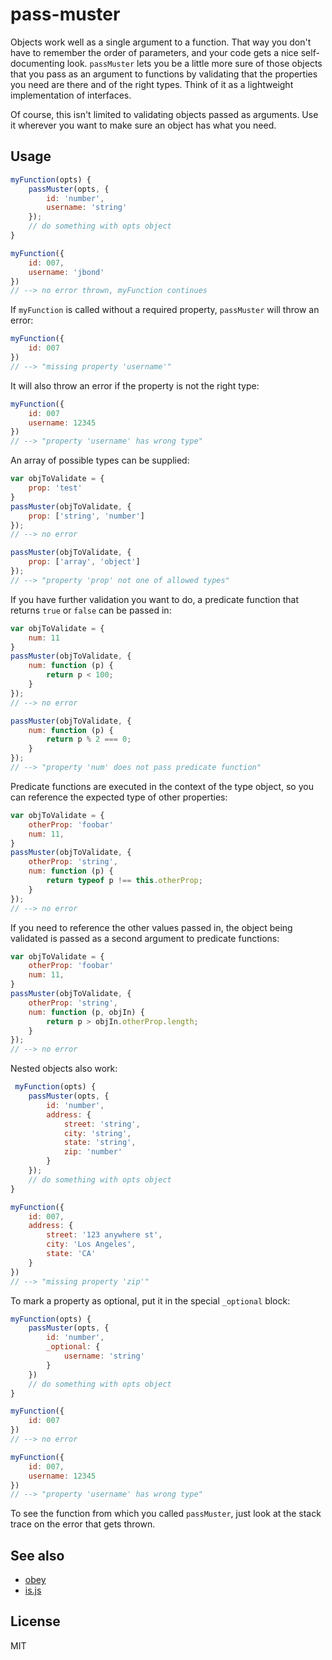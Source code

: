 # pass-muster

Objects work well as a single argument to a function. That way you don't have to remember the order of parameters, and your code gets a nice self-documenting look. `passMuster` lets you be a little more sure of those objects that you pass as an argument to functions by validating that the properties you need are there and of the right types. Think of it as a lightweight implementation of interfaces.

Of course, this isn't limited to validating objects passed as arguments. Use it wherever you want to make sure an object has what you need.

## Usage

```js
myFunction(opts) {
    passMuster(opts, {
        id: 'number',
        username: 'string'
    });
    // do something with opts object
}

myFunction({
    id: 007,
    username: 'jbond'
})
// --> no error thrown, myFunction continues
```

If `myFunction` is called without a required property, `passMuster` will throw an error:

```js
myFunction({
    id: 007
})
// --> "missing property 'username'"
```

It will also throw an error if the property is not the right type:

```js
myFunction({
    id: 007
    username: 12345
})
// --> "property 'username' has wrong type"
```

An array of possible types can be supplied:

```js
var objToValidate = {
    prop: 'test'
}
passMuster(objToValidate, {
    prop: ['string', 'number']
});
// --> no error

passMuster(objToValidate, {
    prop: ['array', 'object']
});
// --> "property 'prop' not one of allowed types"
```

If you have further validation you want to do, a predicate function that returns `true` or `false` can be passed in:

```js
var objToValidate = {
    num: 11
}
passMuster(objToValidate, {
    num: function (p) {
        return p < 100;
    }
});
// --> no error

passMuster(objToValidate, {
    num: function (p) {
        return p % 2 === 0;
    }
});
// --> "property 'num' does not pass predicate function"
```

Predicate functions are executed in the context of the type object, so you can reference the expected type of other properties:

```js
var objToValidate = {
    otherProp: 'foobar'
    num: 11,
}
passMuster(objToValidate, {
    otherProp: 'string',
    num: function (p) {
        return typeof p !== this.otherProp;
    }
});
// --> no error
```

If you need to reference the other values passed in, the object being validated is passed as a second argument to predicate functions:

```js
var objToValidate = {
    otherProp: 'foobar'
    num: 11,
}
passMuster(objToValidate, {
    otherProp: 'string',
    num: function (p, objIn) {
        return p > objIn.otherProp.length;
    }
});
// --> no error
```

Nested objects also work:

```js
 myFunction(opts) {
    passMuster(opts, {
        id: 'number',
        address: {
            street: 'string',
            city: 'string',
            state: 'string',
            zip: 'number'
        }
    });
    // do something with opts object
}

myFunction({
    id: 007,
    address: {
        street: '123 anywhere st',
        city: 'Los Angeles',
        state: 'CA'
    }
})
// --> "missing property 'zip'"
```

To mark a property as optional, put it in the special `_optional` block:

```js
myFunction(opts) {
    passMuster(opts, {
        id: 'number',
        _optional: {
            username: 'string'
        }
    })
    // do something with opts object
}

myFunction({
    id: 007
})
// --> no error

myFunction({
    id: 007,
    username: 12345
})
// --> "property 'username' has wrong type"
```

To see the function from which you called `passMuster`, just look at the stack trace on the error that gets thrown.

## See also

* [obey](https://github.com/TechnologyAdvice/obey)
* [is.js](https://github.com/pwnn/is.js)

## License

MIT

